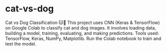 # cat-vs-dog
Cat vs Dog Classification 🐱🐶 This project uses CNN (Keras &amp; TensorFlow) on Google Colab to classify cat and dog images. It involves loading data, building a model, training, evaluating, and making predictions. Tools used: TensorFlow, Keras, NumPy, Matplotlib. Run the Colab notebook to train and test the model. 
